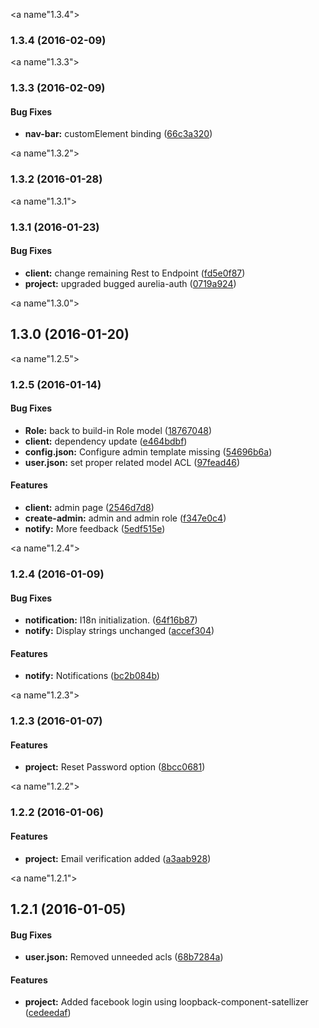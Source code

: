 <a name"1.3.4"></a>
### 1.3.4 (2016-02-09)


<a name"1.3.3"></a>
### 1.3.3 (2016-02-09)


#### Bug Fixes

* **nav-bar:** customElement binding ([66c3a320](git+https://github.com/doktordirk/aurelia-auth-loopback-sample/commit/66c3a320))


<a name"1.3.2"></a>
### 1.3.2 (2016-01-28)


<a name"1.3.1"></a>
### 1.3.1 (2016-01-23)


#### Bug Fixes

* **client:** change remaining Rest to Endpoint ([fd5e0f87](git+https://github.com/doktordirk/aurelia-auth-loopback-sample/commit/fd5e0f87))
* **project:** upgraded bugged aurelia-auth ([0719a924](git+https://github.com/doktordirk/aurelia-auth-loopback-sample/commit/0719a924))


<a name"1.3.0"></a>
## 1.3.0 (2016-01-20)


<a name"1.2.5"></a>
### 1.2.5 (2016-01-14)


#### Bug Fixes

* **Role:** back to build-in Role model ([18767048](git+https://github.com/doktordirk/aurelia-auth-loopback-sample/commit/18767048))
* **client:** dependency update ([e464bdbf](git+https://github.com/doktordirk/aurelia-auth-loopback-sample/commit/e464bdbf))
* **config.json:** Configure admin template missing ([54696b6a](git+https://github.com/doktordirk/aurelia-auth-loopback-sample/commit/54696b6a))
* **user.json:** set proper related model ACL ([97fead46](git+https://github.com/doktordirk/aurelia-auth-loopback-sample/commit/97fead46))


#### Features

* **client:** admin page ([2546d7d8](git+https://github.com/doktordirk/aurelia-auth-loopback-sample/commit/2546d7d8))
* **create-admin:** admin and admin role ([f347e0c4](git+https://github.com/doktordirk/aurelia-auth-loopback-sample/commit/f347e0c4))
* **notify:** More feedback ([5edf515e](git+https://github.com/doktordirk/aurelia-auth-loopback-sample/commit/5edf515e))


<a name"1.2.4"></a>
### 1.2.4 (2016-01-09)


#### Bug Fixes

* **notification:** I18n initialization. ([64f16b87](git+https://github.com/doktordirk/aurelia-auth-loopback-sample/commit/64f16b87))
* **notify:** Display strings unchanged ([accef304](git+https://github.com/doktordirk/aurelia-auth-loopback-sample/commit/accef304))


#### Features

* **notify:** Notifications ([bc2b084b](git+https://github.com/doktordirk/aurelia-auth-loopback-sample/commit/bc2b084b))


<a name"1.2.3"></a>
### 1.2.3 (2016-01-07)


#### Features

* **project:** Reset Password option ([8bcc0681](git+https://github.com/doktordirk/aurelia-auth-loopback-sample/commit/8bcc0681))


<a name"1.2.2"></a>
### 1.2.2 (2016-01-06)


#### Features

* **project:** Email verification added ([a3aab928](git+https://github.com/doktordirk/aurelia-auth-loopback-sample/commit/a3aab928))


<a name"1.2.1"></a>
## 1.2.1 (2016-01-05)


#### Bug Fixes

* **user.json:** Removed unneeded acls ([68b7284a](git+https://github.com/doktordirk/aurelia-auth-loopback-sample/commit/68b7284a))


#### Features

* **project:** Added facebook login using loopback-component-satellizer ([cedeedaf](git+https://github.com/doktordirk/aurelia-auth-loopback-sample/commit/cedeedaf))
